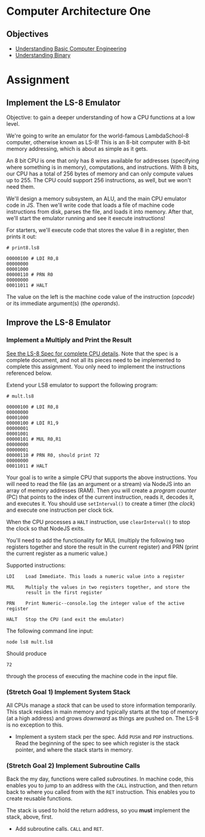 # Computer Architecture One

## Objectives

* [Understanding Basic Computer Engineering](objectives/basic-comp-eng)
* [Understanding Binary](objectives/binary)

# Assignment

## Implement the LS-8 Emulator

Objective: to gain a deeper understanding of how a CPU functions at a
low level.

We're going to write an emulator for the world-famous LambdaSchool-8 computer,
otherwise known as LS-8! This is an 8-bit computer with 8-bit memory addressing,
which is about as simple as it gets.

An 8 bit CPU is one that only has 8 wires available for addresses (specifying
where something is in memory), computations, and instructions. With 8 bits, our
CPU has a total of 256 bytes of memory and can only compute values up to 255.
The CPU could support 256 instructions, as well, but we won't need them.

We'll design a memory subsystem, an ALU, and the main CPU emulator code
in JS. Then we'll write code that loads a file of machine code
instructions from disk, parses the file, and loads it into memory. After
that, we'll start the emulator running and see it execute instructions!

For starters, we'll execute code that stores the value 8 in a register,
then prints it out:

```
# print8.ls8

00000100 # LDI R0,8
00000000
00001000
00000110 # PRN R0
00000000
00011011 # HALT
```

The value on the left is the machine code value of the instruction
(_opcode_) or its immediate argument(s) (the _operands_).


## Improve the LS-8 Emulator

### Implement a Multiply and Print the Result

[See the LS-8 Spec for complete CPU details](LS8-SPEC.md). Note that the
spec is a complete document, and not all its pieces need to be
implemented to complete this assignment. You only need to implement the
instructions referenced below.

Extend your LS8 emulator to support the following program:


```
# mult.ls8

00000100 # LDI R0,8
00000000
00001000
00000100 # LDI R1,9
00000001
00001001
00000101 # MUL R0,R1
00000000
00000001
00000110 # PRN R0, should print 72
00000000
00011011 # HALT
```

Your goal is to write a simple CPU that supports the above instructions. You
will need to read the file (as an argument or a stream) via NodeJS into an array
of memory addresses (RAM). Then you will create a _program counter_ (PC) that
points to the index of the current instruction, reads it, decodes it, and
executes it. You should use `setInterval()` to create a timer (the _clock_) and
execute one instruction per clock tick.

When the CPU processes a `HALT` instruction, use `clearInterval()` to stop the
clock so that NodeJS exits.

You'll need to add the functionality for MUL (multiply the following two
registers together and store the result in the current register) and PRN
(print the current register as a numeric value.)

Supported instructions:

```
LDI    Load Immediate. This loads a numeric value into a register

MUL    Multiply the values in two registers together, and store the
       result in the first register

PRN    Print Numeric--console.log the integer value of the active register

HALT   Stop the CPU (and exit the emulator)
```

The following command line input:

```
node ls8 mult.ls8
```

Should produce

```
72
```

through the process of executing the machine code in the input file.


### (Stretch Goal 1) Implement System Stack

All CPUs manage a _stack_ that can be used to store information
temporarily. This stack resides in main memory and typically starts at
the top of memory (at a high address) and grows _downward_ as things are
pushed on. The LS-8 is no exception to this.

* Implement a system stack per the spec. Add `PUSH` and `POP`
  instructions. Read the beginning of the spec to see which register is
  the stack pointer, and where the stack starts in memory.

### (Stretch Goal 2) Implement Subroutine Calls

Back the my day, functions were called _subroutines_. In machine code,
this enables you to jump to an address with the `CALL` instruction, and
then return back to where you called from with the `RET` instruction.
This enables you to create reusable functions.

The stack is used to hold the return address, so you **must** implement
the stack, above, first.

* Add subroutine calls. `CALL` and `RET`.
